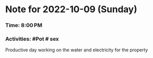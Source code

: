 # Note for 2022-10-09 (Sunday)
### Time: 8:00 PM
### Activities: #Pot  # sex

Productive day working on the water and electricity for the property
